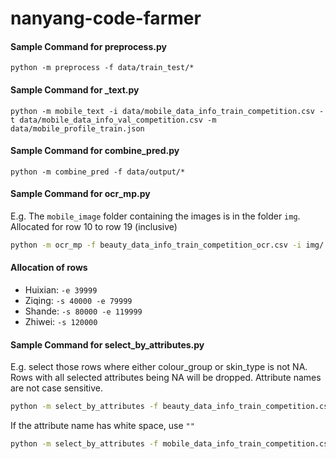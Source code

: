 # nanyang-code-farmer

#### Sample Command for preprocess.py
	python -m preprocess -f data/train_test/*


#### Sample Command for _text.py

	python -m mobile_text -i data/mobile_data_info_train_competition.csv -t data/mobile_data_info_val_competition.csv -m data/mobile_profile_train.json

#### Sample Command for combine_pred.py
	python -m combine_pred -f data/output/*

#### Sample Command for ocr_mp.py

E.g. The `mobile_image` folder containing the images is in the folder `img`. Allocated for row 10 to row 19 (inclusive)

```.sh
python -m ocr_mp -f beauty_data_info_train_competition_ocr.csv -i img/ -s 10 -e 19
```

#### Allocation of rows

* Huixian: `-e 39999`
* Ziqing: `-s 40000 -e 79999`
* Shande:  `-s 80000 -e 119999`
* Zhiwei:  `-s 120000`

#### Sample Command for select_by_attributes.py

E.g. select those rows where either colour_group or skin_type is not NA. Rows with all selected attributes being NA will be dropped.
Attribute names are not case sensitive.

```.sh
python -m select_by_attributes -f beauty_data_info_train_competition.csv -a colour_group skin_type
```

If the attribute name has white space, use `""`

```.sh
python -m select_by_attributes -f mobile_data_info_train_competition.csv  -a features "warranty period" "color family" camera "phone screen size"
```
